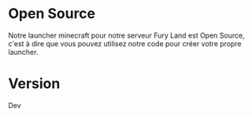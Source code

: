 # Open Source
Notre launcher minecraft pour notre serveur Fury Land est Open Source, c'est à dire que vous pouvez utilisez notre code pour créer votre propre launcher.

# Version
Dev

